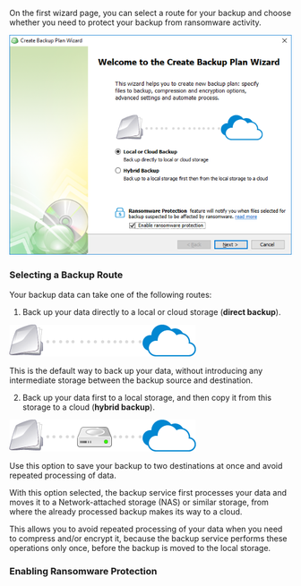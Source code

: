 On the first wizard page, you can select a route for your backup and choose whether you need to protect your backup from ransomware activity.

![](/assets/backup-wizard-welcome-page-hybrid-local-cloud-ransomware.png)

### Selecting a Backup Route

Your backup data can take one of the following routes:

1. Back up your data directly to a local or cloud storage \(**direct backup**\).

![](/assets/icon-local-to-cloud.png)

This is the default way to back up your data, without introducing any intermediate storage between the backup source and destination.

2. Back up your data first to a local storage, and then copy it from this storage to a cloud \(**hybrid backup**\).

![](/assets/icon-hybrid-backup.png)

Use this option to save your backup to two destinations at once and avoid repeated processing of data.

With this option selected, the backup service first processes your data and moves it to a Network-attached storage \(NAS\) or similar storage, from where the already processed backup makes its way to a cloud.

This allows you to avoid repeated processing of your data when you need to compress and/or encrypt it, because the backup service performs these operations only once, before the backup is moved to the local storage.





### Enabling Ransomware Protection



